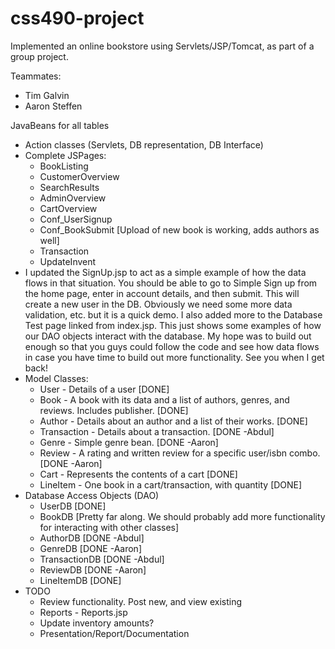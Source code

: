 # css490-project
Implemented an online bookstore using Servlets/JSP/Tomcat, as part of a group project.

Teammates:
- Tim Galvin
- Aaron Steffen

JavaBeans for all tables
- Action classes (Servlets, DB representation, DB Interface)
- Complete JSPages:
  * BookListing
  * CustomerOverview
  * SearchResults
  * AdminOverview
  * CartOverview
  * Conf_UserSignup
  * Conf_BookSubmit [Upload of new book is working, adds authors as well]
  * Transaction
  * UpdateInvent
- I updated the SignUp.jsp to act as a simple example of how the data flows in that situation. You should be able to go to Simple Sign up from the home page, enter in account details, and then submit. This will create a new user in the DB. Obviously we need some more data validation, etc. but it is a quick demo. I also added more to the Database Test page linked from index.jsp. This just shows some examples of how our DAO objects interact with the database. My hope was to build out enough so that you guys could follow the code and see how data flows in case you have time to build out more functionality. See you when I get back!
- Model Classes:
  * User - Details of a user [DONE]
  * Book - A book with its data and a list of authors, genres, and reviews. Includes publisher. [DONE]
  * Author - Details about an author and a list of their works. [DONE]
  * Transaction - Details about a transaction. [DONE -Abdul]
  * Genre - Simple genre bean. [DONE -Aaron]
  * Review - A rating and written review for a specific user/isbn combo. [DONE -Aaron]
  * Cart - Represents the contents of a cart [DONE]
  * LineItem - One book in a cart/transaction, with quantity [DONE] 
- Database Access Objects (DAO)
  * UserDB [DONE]
  * BookDB [Pretty far along. We should probably add more functionality for interacting with other classes]
  * AuthorDB [DONE -Abdul]
  * GenreDB [DONE -Aaron]
  * TransactionDB [DONE -Abdul]
  * ReviewDB [DONE -Aaron]
  * LineItemDB [DONE]
- TODO
  * Review functionality. Post new, and view existing
  * Reports - Reports.jsp
  * Update inventory amounts?
  * Presentation/Report/Documentation
